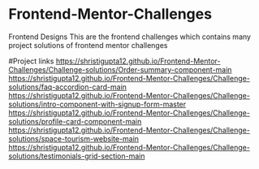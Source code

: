 # Frontend-Mentor-Challenges
Frontend Designs
This are the frontend challenges which contains many project solutions of frontend mentor challenges

#Project links
https://shristigupta12.github.io/Frontend-Mentor-Challenges/Challenge-solutions/Order-summary-component-main
https://shristigupta12.github.io/Frontend-Mentor-Challenges/Challenge-solutions/faq-accordion-card-main
https://shristigupta12.github.io/Frontend-Mentor-Challenges/Challenge-solutions/intro-component-with-signup-form-master
https://shristigupta12.github.io/Frontend-Mentor-Challenges/Challenge-solutions/profile-card-component-main
https://shristigupta12.github.io/Frontend-Mentor-Challenges/Challenge-solutions/space-tourism-website-main
https://shristigupta12.github.io/Frontend-Mentor-Challenges/Challenge-solutions/testimonials-grid-section-main
